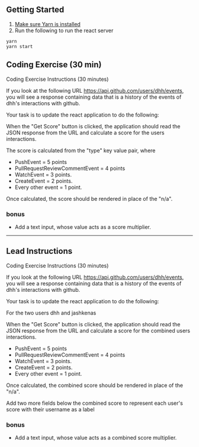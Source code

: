## Getting Started

1. [Make sure Yarn is installed](https://classic.yarnpkg.com/en/docs/install)
2. Run the following to run the react server
```
yarn
yarn start
```


## Coding Exercise (30 min)

Coding Exercise Instructions (30 minutes)

If you look at the following URL https://api.github.com/users/dhh/events,
you will see a response containing data that is a history of the events of
dhh's interactions with github.

Your task is to update the react application to do the following:

When the "Get Score" button is clicked, the application should
read the JSON response from the URL and calculate a score for
the users interactions.

The score is calculated from the "type" key value pair, where
- PushEvent = 5 points
- PullRequestReviewCommentEvent = 4 points
- WatchEvent = 3 points.
- CreateEvent = 2 points.
- Every other event = 1 point.

Once calculated, the score should be rendered in place of the "n/a".

### bonus
- Add a text input, whose value acts as a score multiplier.

---

## Lead Instructions

Coding Exercise Instructions (30 minutes)

If you look at the following URL https://api.github.com/users/dhh/events,
you will see a response containing data that is a history of the events of
dhh's interactions with github.

Your task is to update the react application to do the following:

For the two users dhh and jashkenas

When the "Get Score" button is clicked, the application should read
the JSON response from the URL and calculate a score for the combined
users interactions.

- PushEvent = 5 points
- PullRequestReviewCommentEvent = 4 points
- WatchEvent = 3 points.
- CreateEvent = 2 points.
- Every other event = 1 point.

Once calculated, the combined score should be rendered in place of the
"n/a".

Add two more fields below the combined score to represent each user's
score with their username as a label

### bonus
- Add a text input, whose value acts as a combined score multiplier.
